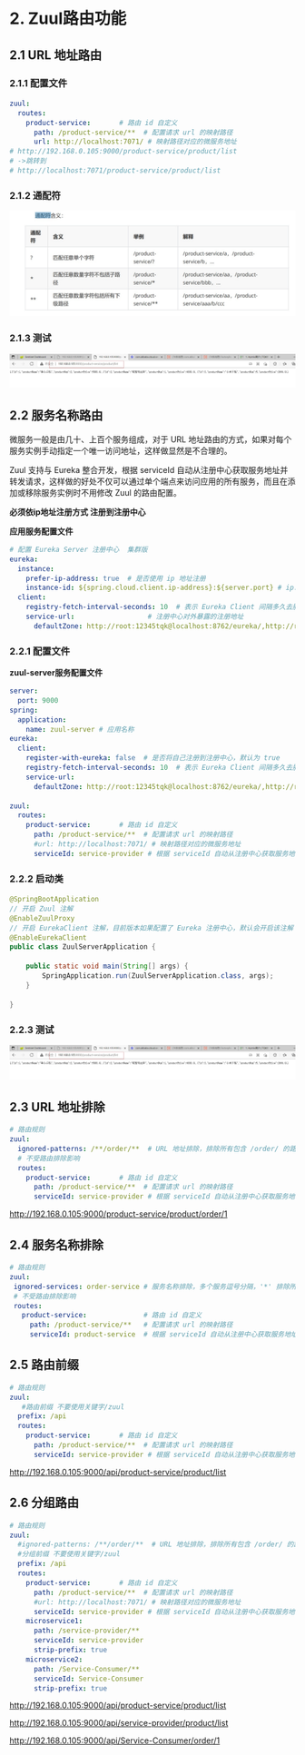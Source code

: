# 2. Zuul路由功能

## 2.1 URL 地址路由

### 2.1.1 配置文件

```yml
zuul:
  routes:
    product-service:       # 路由 id 自定义
      path: /product-service/**  # 配置请求 url 的映射路径
      url: http://localhost:7071/ # 映射路径对应的微服务地址
# http://192.168.0.105:9000/product-service/product/list
# ->跳转到
# http://localhost:7071/product-service/product/list
```
### 2.1.2 通配符

<a data-fancybox title=" zuul通配符" href="./image/zuul01.jpg">![zuul通配符](./image/zuul01.jpg)</a>

### 2.1.3 测试

<a data-fancybox title=" zuul通配符" href="./image/zuul02.jpg">![zuul通配符](./image/zuul02.jpg)</a>


## 2.2 服务名称路由
微服务一般是由几十、上百个服务组成，对于 URL 地址路由的方式，如果对每个服务实例手动指定一个唯一访问地址，这样做显然是不合理的。

Zuul 支持与 Eureka 整合开发，根据 serviceId 自动从注册中心获取服务地址并转发请求，这样做的好处不仅可以通过单个端点来访问应用的所有服务，而且在添加或移除服务实例时不用修改 Zuul 的路由配置。

**必须依ip地址注册方式 注册到注册中心**

**应用服务配置文件**
```yml
# 配置 Eureka Server 注册中心  集群版
eureka:
  instance:
    prefer-ip-address: true  # 是否使用 ip 地址注册
    instance-id: ${spring.cloud.client.ip-address}:${server.port} # ip:port
  client:
    registry-fetch-interval-seconds: 10  # 表示 Eureka Client 间隔多久去服务器拉取注册信息，默认为30 秒
    service-url:                  # 注册中心对外暴露的注册地址
      defaultZone: http://root:12345tqk@localhost:8762/eureka/,http://root:12345tqk@localhost:8763/eureka/
```

### 2.2.1 配置文件

**zuul-server服务配置文件**

```yml
server:
  port: 9000
spring:
  application:
    name: zuul-server # 应用名称
eureka:
  client:
    register-with-eureka: false  # 是否将自己注册到注册中心，默认为 true
    registry-fetch-interval-seconds: 10  # 表示 Eureka Client 间隔多久去服务器拉取注册信息，默认为30 秒
    service-url:
      defaultZone: http://root:12345tqk@localhost:8762/eureka/,http://root:12345tqk@localhost:8763/eureka/

zuul:
  routes:
    product-service:       # 路由 id 自定义
      path: /product-service/**  # 配置请求 url 的映射路径
      #url: http://localhost:7071/ # 映射路径对应的微服务地址
      serviceId: service-provider # 根据 serviceId 自动从注册中心获取服务地址并转发请求
```
### 2.2.2 启动类

```java
@SpringBootApplication
// 开启 Zuul 注解
@EnableZuulProxy
// 开启 EurekaClient 注解，目前版本如果配置了 Eureka 注册中心，默认会开启该注解
@EnableEurekaClient
public class ZuulServerApplication {

    public static void main(String[] args) {
        SpringApplication.run(ZuulServerApplication.class, args);
    }

}

```
### 2.2.3 测试
<a data-fancybox title=" zuul通配符" href="./image/zuul02.jpg">![zuul通配符](./image/zuul02.jpg)</a>


## 2.3 URL 地址排除

```yml
# 路由规则
zuul:
  ignored-patterns: /**/order/**  # URL 地址排除，排除所有包含 /order/ 的路径
  # 不受路由排除影响
  routes:
    product-service:       # 路由 id 自定义
      path: /product-service/**  # 配置请求 url 的映射路径
      serviceId: service-provider # 根据 serviceId 自动从注册中心获取服务地址并转发请求
```

http://192.168.0.105:9000/product-service/product/order/1

## 2.4 服务名称排除

```yml
# 路由规则
zuul:
 ignored-services: order-service # 服务名称排除，多个服务逗号分隔，'*' 排除所有
 # 不受路由排除影响
 routes:
   product-service:              # 路由 id 自定义
     path: /product-service/**   # 配置请求 url 的映射路径
     serviceId: product-service  # 根据 serviceId 自动从注册中心获取服务地址并转发请求
```

## 2.5 路由前缀

```yml
# 路由规则
zuul:
   #路由前缀 不要使用关键字/zuul
  prefix: /api
  routes:
    product-service:       # 路由 id 自定义
      path: /product-service/**  # 配置请求 url 的映射路径
      serviceId: service-provider # 根据 serviceId 自动从注册中心获取服务地址并转发请求
```

http://192.168.0.105:9000/api/product-service/product/list


## 2.6 分组路由

```yml
# 路由规则
zuul:
  #ignored-patterns: /**/order/**  # URL 地址排除，排除所有包含 /order/ 的路径
  #分组前缀 不要使用关键字/zuul
  prefix: /api
  routes:
    product-service:       # 路由 id 自定义
      path: /product-service/**  # 配置请求 url 的映射路径
      #url: http://localhost:7071/ # 映射路径对应的微服务地址
      serviceId: service-provider # 根据 serviceId 自动从注册中心获取服务地址并转发请求
    microservice1:
      path: /service-provider/**
      serviceId: service-provider
      strip-prefix: true
    microservice2:
      path: /Service-Consumer/**
      serviceId: Service-Consumer
      strip-prefix: true
```
http://192.168.0.105:9000/api/product-service/product/list

http://192.168.0.105:9000/api/service-provider/product/list

http://192.168.0.105:9000/api/Service-Consumer/order/1